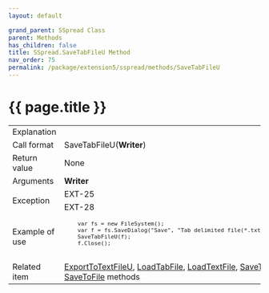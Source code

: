 ```yaml
---
layout: default

grand_parent: SSpread Class
parent: Methods
has_children: false
title: SSpread.SaveTabFileU Method
nav_order: 75
permalink: /package/extension5/sspread/methods/SaveTabFileU
---
```

# {{ page.title }}

<table>
  <tr>
    <td>Explanation</td>
    <td colspan="2"></td>
  </tr>
  <tr>
    <td>Call format</td>
    <td colspan="2">SaveTabFileU(<b>Writer</b>)</td>
  </tr>
  <tr>
    <td>Return value</td>
    <td colspan="2">None</td>
  </tr>  
  <tr>
    <td>Arguments</td>
    <td><b>Writer</b></td>
    <td></td>
  </tr>
  <tr>
    <td rowspan="2">Exception</td>
    <td>EXT-25</td>
    <td></td>
  </tr>
  <tr>
    <td>EXT-28</td>
    <td></td>
  </tr>
  <tr>
    <td>Example of use</td>
    <td colspan="2"><code><pre>
    var fs = new FileSystem();
    var f = fs.SaveDialog("Save", "Tab delimited file(*.txt)=*.txt", "", "");
    SaveTabFileU(f);
    f.Close();
    </pre></code></td>
  </tr>
  <tr>
    <td>Related item</td>
    <td colspan="2"><a href="/package/extension5/sspread/methods/exporttotextfileu">ExportToTextFileU</a>, <a href="/package/extension5/sspread/methods/loadtabfile">LoadTabFile</a>, <a href="/package/extension5/sspread/methods/loadtextfile">LoadTextFile</a>, <a href="/package/extension5/sspread/methods/savetabfile">SaveTabFile</a>, <a href="/package/extension5/sspread/methods/savetofile">SaveToFile</a> methods</td>
  </tr>
</table>

